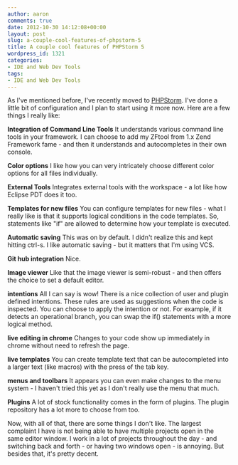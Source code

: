 ```yaml
---
author: aaron
comments: true
date: 2012-10-30 14:12:08+00:00
layout: post
slug: a-couple-cool-features-of-phpstorm-5
title: A couple cool features of PHPStorm 5
wordpress_id: 1321
categories:
- IDE and Web Dev Tools
tags:
- IDE and Web Dev Tools
---
```


As I've mentioned before, I've recently moved to [PHPStorm](http://www.jetbrains.com/phpstorm/).  I've done a little bit of configuration and I plan to start using it more now.  Here are a few things I really like:

**Integration of Command Line Tools**
It understands various command line tools in your framework.  I can choose to add my ZFtool from 1.x Zend Framework fame - and then it understands and autocompletes in their own console.

**Color options**
I like how you can very intricately choose different color options for all files individually.  

**External Tools**
Integrates external tools with the workspace - a lot like how Eclipse PDT does it too.

**Templates for new files**
You can configure templates for new files - what I really like is that it supports logical conditions in the code templates.  So, statements like "if" are allowed to determine how your template is executed.

**Automatic saving**
This was on by default.  I didn't realize this and kept hitting ctrl-s.  I like automatic saving - but it matters that I'm using VCS.

**Git hub integration**
Nice.

**Image viewer**
Like that the image viewer is semi-robust - and then offers the choice to set a default editor.

**intentions**
All I can say is wow!  There is a nice collection of user and plugin defined intentions.  These rules are used as suggestions when the code is inspected.  You can choose to apply the intention or not.  For example, if it detects an operational branch, you can swap the if() statements with a more logical method.

**live editing in chrome**
Changes to your code show up immediately in chrome without need to refresh the page.

**live templates**
You can create template text that can be autocompleted into a larger text (like macros) with the press of the tab key.

**menus and toolbars**
It appears you can even make changes to the menu system - I haven't tried this yet as I don't really use the menu that much.

**Plugins**
A lot of stock functionality comes in the form of plugins.  The plugin repository has a lot more to choose from too.


Now, with all of that, there are some things I don't like.  The largest complaint I have is not being able to have multiple projects open in the same editor window.  I work in a lot of projects throughout the day - and switching back and forth - or having two windows open - is annoying.  But besides that, it's pretty decent.
